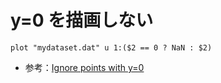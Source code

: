 # y=0 を描画しない

```gnuplot
plot "mydataset.dat" u 1:($2 == 0 ? NaN : $2)
```

- 参考：[Ignore points with y=0](https://stackoverflow.com/a/11867671)
